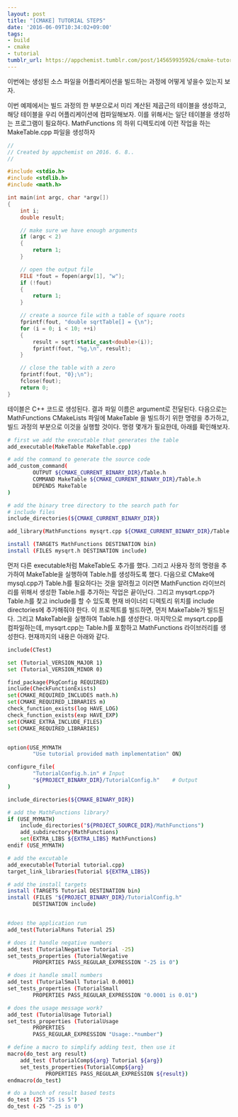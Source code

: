 ```yaml
---
layout: post
title: "[CMAKE] TUTORIAL STEP5"
date: '2016-06-09T10:34:02+09:00'
tags:
- build
- cmake
- tutorial
tumblr_url: https://appchemist.tumblr.com/post/145659935926/cmake-tutorial-step5
---
```

이번에는 생성된 소스 파일을 어플리케이션을 빌드하는 과정에 어떻게 넣을수 있는지 보자.

이번 예제에서는 빌드 과정의 한 부분으로서 미리 계산된 제곱근의 테이블을 생성하고, 해당 테이블을 우리 어플리케이션에 컴파일해보자. 이를 위해서는 일단 테이블을 생성하는 프로그램이 필요하다. MathFunctions 의 하위 디렉토리에 이런 작업을 하는 MakeTable.cpp 파일을 생성하자


```cpp
//
// Created by appchemist on 2016. 6. 8..
//

#include <stdio.h>
#include <stdlib.h>
#include <math.h>

int main(int argc, char *argv[])
{
    int i;
    double result;

    // make sure we have enough arguments
    if (argc < 2)
    {
        return 1;
    }

    // open the output file
    FILE *fout = fopen(argv[1], "w");
    if (!fout)
    {
        return 1;
    }

    // create a source file with a table of square roots
    fprintf(fout, "double sqrtTable[] = {\n");
    for (i = 0; i < 10; ++i)
    {
        result = sqrt(static_cast<double>(i));
        fprintf(fout, "%g,\n", result);
    }

    // close the table with a zero
    fprintf(fout, "0};\n");
    fclose(fout);
    return 0;
}
```

테이블은 C++ 코드로 생성된다. 결과 파일 이름은 argument로 전달된다. 다음으로는 MathFunctions CMakeLists 파일에 MakeTable	을 빌드하기 위한 명령을 추가하고, 빌드 과정의 부분으로 이것을 실행할 것이다. 명령 몇개가 필요한데, 아래를 확인해보자.


```bash
# first we add the executable that generates the table
add_executable(MakeTable MakeTable.cpp)

# add the command to generate the source code
add_custom_command(
        OUTPUT ${CMAKE_CURRENT_BINARY_DIR}/Table.h
        COMMAND MakeTable ${CMAKE_CURRENT_BINARY_DIR}/Table.h
        DEPENDS MakeTable
)

# add the binary tree directory to the search path for
# include files
include_directories(${CMAKE_CURRENT_BINARY_DIR})

add_library(MathFunctions mysqrt.cpp ${CMAKE_CURRENT_BINARY_DIR}/Table.h)

install (TARGETS MathFunctions DESTINATION bin)
install (FILES mysqrt.h DESTINATION include)
```

먼저 다른 executable처럼 MakeTable도 추가를 했다. 그리고 사용자 정의 명령을 추가하여 MakeTable을 실행하여 Table.h를 생성하도록 했다. 다음으로 CMake에 mysql.cpp가 Table.h를 필요하다는 것을 알려줬고 이러면 MathFunction 라이브러리를 위해서 생성한 Table.h를 추가하는 작업은 끝이난다. 그리고 mysqrt.cpp가 Table.h를 찾고 include를 할 수 있도록 현재 바이너리 디렉토리 위치를 include directories에 추가해줘야 한다. 이 프로젝트를 빌드하면, 먼저 MakeTable가 빌드된다. 그리고 MakeTable을 실행하여 Table.h를 생성한다. 마지막으로 mysqrt.cpp를 컴파일하는데, mysqrt.cpp는 Table.h를 포함하고 MathFunctions 라이브러리를 생성한다. 현재까지의 내용은 아래와 같다.


```bash
include(CTest)

set (Tutorial_VERSION_MAJOR 1)
set (Tutorial_VERSION_MINOR 0)

find_package(PkgConfig REQUIRED)
include(CheckFunctionExists)
set(CMAKE_REQUIRED_INCLUDES math.h)
set(CMAKE_REQUIRED_LIBRARIES m)
check_function_exists(log HAVE_LOG)
check_function_exists(exp HAVE_EXP)
set(CMAKE_EXTRA_INCLUDE_FILES)
set(CMAKE_REQUIRED_LIBRARIES)


option(USE_MYMATH
        "Use tutorial provided math implementation" ON)

configure_file(
        "TutorialConfig.h.in" # Input
        "${PROJECT_BINARY_DIR}/TutorialConfig.h"    # Output
)

include_directories(${CMAKE_BINARY_DIR})

# add the MathFunctions library?
if (USE_MYMATH)
    include_directories("${PROJECT_SOURCE_DIR}/MathFunctions")
    add_subdirectory(MathFunctions)
    set(EXTRA_LIBS ${EXTRA_LIBS} MathFunctions)
endif (USE_MYMATH)

# add the excutable
add_executable(Tutorial tutorial.cpp)
target_link_libraries(Tutorial ${EXTRA_LIBS})

# add the install targets
install (TARGETS Tutorial DESTINATION bin)
install (FILES "${PROJECT_BINARY_DIR}/TutorialConfig.h"
        DESTINATION include)


#does the application run
add_test(TutorialRuns Tutorial 25)

# does it handle negative numbers
add_test (TutorialNegative Tutorial -25)
set_tests_properties (TutorialNegative
        PROPERTIES PASS_REGULAR_EXPRESSION "-25 is 0")

# does it handle small numbers
add_test (TutorialSmall Tutorial 0.0001)
set_tests_properties (TutorialSmall
        PROPERTIES PASS_REGULAR_EXPRESSION "0.0001 is 0.01")

# does the usage message work?
add_test (TutorialUsage Tutorial)
set_tests_properties (TutorialUsage
        PROPERTIES
        PASS_REGULAR_EXPRESSION "Usage:.*number")

# define a macro to simplify adding test, then use it
macro(do_test arg result)
    add_test (TutorialComp${arg} Tutorial ${arg})
    set_tests_properties(TutorialComp${arg}
            PROPERTIES PASS_REGULAR_EXPRESSION ${result})
endmacro(do_test)

# do a bunch of result based tests
do_test (25 "25 is 5")
do_test (-25 "-25 is 0")
```
